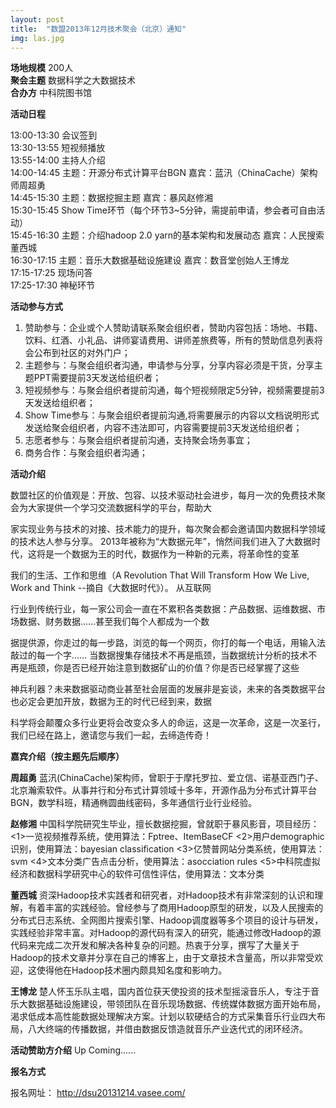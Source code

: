 ```yaml
---
layout: post
title:  "数盟2013年12月技术聚会（北京）通知"
img: las.jpg
---
```



**场地规模** 200人  
**聚会主题** 数据科学之大数据技术  
**合办方** 中科院图书馆  

<!-- more -->

**活动日程**

13:00-13:30   会议签到  
13:30-13:55   短视频播放  
13:55-14:00   主持人介绍  
14:00-14:45   主题：开源分布式计算平台BGN  嘉宾：蓝汛（ChinaCache）架构师周超勇  
14:45-15:30   主题：数据挖掘主题 嘉宾：暴风赵修湘  
15:30-15:45   Show Time环节（每个环节3~5分钟，需提前申请，参会者可自由活动）  
15:45-16:30   主题：介绍hadoop 2.0 yarn的基本架构和发展动态 嘉宾：人民搜索董西城  
16:30-17:15   主题：音乐大数据基础设施建设 嘉宾：数音堂创始人王博龙  
17:15-17:25   现场问答  
17:25-17:30   神秘环节  

**活动参与方式** 

1. 赞助参与：企业或个人赞助请联系聚会组织者，赞助内容包括：场地、书籍、饮料、红酒、小礼品、讲师宴请费用、讲师差旅费等，所有的赞助信息列表将会公布到社区的对外门户；
2. 主题参与：与聚会组织者沟通，申请参与分享，分享内容必须是干货，分享主题PPT需要提前3天发送给组织者；
3. 短视频参与：与聚会组织者提前沟通，每个短视频限定5分钟，视频需要提前3天发送给组织者；
4. Show Time参与：与聚会组织者提前沟通,将需要展示的内容以文档说明形式发送给聚会组织者，内容不违法即可，内容需要提前3天发送给组织者；
5. 志愿者参与：与聚会组织者提前沟通，支持聚会场务事宜；
6. 商务合作：与聚会组织者沟通；

**活动介绍**

数盟社区的价值观是：开放、包容、以技术驱动社会进步，每月一次的免费技术聚会为大家提供一个学习交流数据科学的平台，帮助大

家实现业务与技术的对接、技术能力的提升，每次聚会都会邀请国内数据科学领域的技术达人参与分享。
2013年被称为“大数据元年”，悄然间我们进入了大数据时代，这将是一个数据为王的时代，数据作为一种新的元素，将革命性的变革

我们的生活、工作和思维（A Revolution That Will Transform How We Live, Work and Think --摘自《大数据时代》）。 从互联网

行业到传统行业，每一家公司会一直在不累积各类数据：产品数据、运维数据、市场数据、财务数据……甚至我们每个人都成为一个数

据提供源，你走过的每一步路，浏览的每一个网页，你打的每一个电话，用输入法敲过的每一个字……
当数据搜集存储技术不再是瓶颈，当数据统计分析的技术不再是瓶颈，你是否已经开始注意到数据矿山的价值？你是否已经掌握了这些

神兵利器？未来数据驱动商业甚至社会层面的发展非是妄谈，未来的各类数据平台也必定会更加开放，数据为王的时代已经到来，数据

科学将会颠覆众多行业更将会改变众多人的命运，这是一次革命，这是一次圣行，我们已经在路上，邀请您与我们一起，去缔造传奇！  

**嘉宾介绍（按主题先后顺序）**

**周超勇**  蓝汛(ChinaCache)架构师，曾职于于摩托罗拉、爱立信、诺基亚西门子、北京瀚索软件。从事并行和分布式计算领域十多年，开源作品为分布式计算平台BGN，数学科班，精通椭圆曲线密码，多年通信行业行业经验。

**赵修湘** 中国科学院研究生毕业，擅长数据挖掘，曾就职于暴风影音，项目经历：<1>一览视频推荐系统，使用算法：Fptree、ItemBaseCF <2>用户demographic识别，使用算法：bayesian classification <3>亿赞普网站分类系统，使用算法：svm <4>文本分类广告点击分析，使用算法：asocciation rules <5>中科院虚拟经济和数据科学研究中心的软件可信性评估，使用算法：文本分类


**董西城** 资深Hadoop技术实践者和研究者，对Hadoop技术有非常深刻的认识和理解，有着丰富的实践经验。曾经参与了商用Hadoop原型的研发，以及人民搜索的分布式日志系统、全网图片搜索引擎、Hadoop调度器等多个项目的设计与研发，实践经验非常丰富。对Hadoop的源代码有深入的研究，能通过修改Hadoop的源代码来完成二次开发和解决各种复杂的问题。热衷于分享，撰写了大量关于Hadoop的技术文章并分享在自己的博客上，由于文章技术含量高，所以非常受欢迎，这使得他在Hadoop技术圈内颇具知名度和影响力。

**王博龙** 楚人怀玉乐队主唱，国内首位获天使投资的技术型摇滚音乐人，专注于音乐大数据基础设施建设，带领团队在音乐现场数据、传统媒体数据方面开始布局，渴求低成本高性能数据处理解决方案。计划以软硬结合的方式采集音乐行业四大布局，八大终端的传播数据，并借由数据反馈造就音乐产业迭代式的闭环经济。

**活动赞助方介绍**
Up Coming......

**报名方式**

报名网址： <http://dsu20131214.vasee.com/>